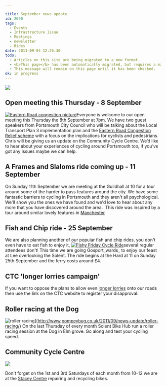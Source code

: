 ```yaml
---

title: September news update
id: 2690
tags:
  - Events
  - Infrastructure Issue
  - Meetings
  - newsletter
  - Rides
date: 2011-09-04 12:26:30
todo:
  - Articles on this site are being migrated to a new format.
  - <b>This page</b> has been automatically migrated, but requires a manual check-&amp;-tune to ensure the format and links all work as expected.
  - This message will remain on this page until it has been checked.
ok: in progress
---
```


![](http://www.pompeybug.co.uk/wp-content/uploads/2011/09/pcf_logo_wide_thumb.png)

## Open meeting this Thursday - 8 September

[![](http://www.pompeybug.co.uk/wp-content/uploads/2011/09/Eastern-Road-congestion-picture2-150x150.jpg "Eastern Road congestion picture")](http://www.pompeybug.co.uk/wp-content/uploads/2011/09/Eastern-Road-congestion-picture2.jpg)Everyone is welcome to our open meeting this Thursday the 8th September at 7pm. We have two guest speakers from Portsmouth City Council who will be talking about the Local Transport Plan 3 implementation plan and the [Eastern Road Congestion Relief scheme](http://www.portsmouth.gov.uk/living/21986.html "Eastern Road Congestion Relief Sheme") with a focus on the implications for cyclists and pedestrians. Chris will be giving us an update on the Community Cycle Centre. We’d like to hear about your experiences of cycling around Portsmouth too, if you’ve got any issues maybe we can help.

## A Frames and Slaloms ride coming up - 11 September

On Sunday 11th September we are meeting at the Guildhall at 10 for a tour around some of the harder to pass features around the city. We have some fantastic barriers to cycling in Portsmouth and they aren't all psychological. We'll show you the ones we have found and we'd love to hear about any more that you have discovered around the area.  This ride was inspired by a tour around similar lovely features in [Manchester](http://madcyclelanesofmanchester.blogspot.com/2011/06/barriers-bollards-boulders-and-tank.html "manchester ride")

## Fish and Chip ride - 25 September

We are also planning another of our popular fish and chip rides, you don't even have to eat fish to enjoy it, [![Fishy Friday Cycle Ride](http://www.pompeybug.co.uk/wp-content/uploads/2011/06/fish-and-chip-shop-sign-150x150.jpg)](http://www.pompeybug.co.uk/2011/06/bike-week-2011-fishy-friday-bike-ride/fish-and-chip-shop-sign/)several regular attendees don't! This time we are going Gosport_wards_ to enjoy our feast at Lee overlooking the Solent. The ride begins at the Hard at 11 on Sunday 25th September and the ferry costs around £4.

## CTC 'longer lorries campaign'

If you want to oppose the plans to allow even [longer lorries](http://e-activist.com/ea-action/action?ea.client.id=170&amp;ea.campaign.id=11765 "ctc campaign") onto our roads then use the link on the CTC website to register your disapproval.


## Roller racing at the Dog

![roller racing](http://www.pompeybug.co.uk/wp-content/uploads/2011/09/roller-racing.jpg)](http://www.pompeybug.co.uk/2011/09/news-update/roller-racing/)
On the last Thursday of every month Solent Bike Hub run a roller racing session at the Dog in Elm grove. Go along and test your cycling speed.

## Community Cycle Centre

[![](http://www.pompeybug.co.uk/wp-content/uploads/2011/09/cclogosm1.png)](http://www.pompeybug.co.uk/2011/09/news-update/cclogosm-3/)

Don't forget on the 1st and 3rd Saturdays of each month from 10-12 we are at the [Stacey Centre](http://www.pompeybug.co.uk/community/community-cycle-centre/ "CCC") repairing and recycling bikes.